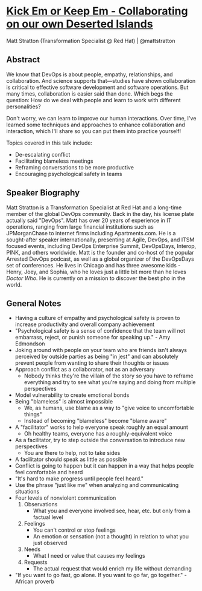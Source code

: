 # [Kick Em or Keep Em - Collaborating on our own Deserted Islands](https://desertedisland.club/agenda/#mattstratton)

Matt Stratton (Transformation Specialist @ Red Hat) | @mattstratton

## Abstract

We know that DevOps is about people, empathy, relationships, and collaboration. And science supports that—studies have shown collaboration is critical to effective software development and software operations. But many times, collaboration is easier said than done. Which begs the question: How do we deal with people and learn to work with different personalities?

Don't worry, we can learn to improve our human interactions. Over time, I've learned some techniques and approaches to enhance collaboration and interaction, which I'll share so you can put them into practice yourself!

Topics covered in this talk include:

- De-escalating conflict
- Facilitating blameless meetings
- Reframing conversations to be more productive
- Encouraging psychological safety in teams

## Speaker Biography

Matt Stratton is a Transformation Specialist at Red Hat and a long-time member of the global DevOps community. Back in the day, his license plate actually said "DevOps". Matt has over 20 years of experience in IT operations, ranging from large financial institutions such as JPMorganChase to internet firms including Apartments.com. He is a sought-after speaker internationally, presenting at Agile, DevOps, and ITSM focused events, including DevOps Enterprise Summit, DevOpsDays, Interop, PINK, and others worldwide. Matt is the founder and co-host of the popular Arrested DevOps podcast, as well as a global organizer of the DevOpsDays set of conferences. He lives in Chicago and has three awesome kids - Henry, Joey, and Sophia, who he loves just a little bit more than he loves *Doctor Who*. He is currently on a mission to discover the best pho in the world.

## General Notes

- Having a culture of empathy and psychological safety is proven to increase productivity and overall company achievement
- "Psychological safety is a sense of confidence that the team will not embarrass, reject, or punish someone for speaking up." - Amy Edmondson
- Joking around with people on your team who are friends isn't always perceived by outside parties as being "in jest" and can absolutely prevent people from wanting to share their thoughts or issues
- Approach conflict as a collaborator, not as an adversary
	- Nobody thinks they're the villain of the story so you have to reframe everything and try to see what you're saying and doing from multiple perspectives
- Model vulnerability to create emotional bonds
- Being "blameless" is almost impossible
	- We, as humans, use blame as a way to "give voice to uncomfortable things"
	- Instead of becoming "blameless" become "blame aware"
- A "facilitator" works to help everyone speak roughly an equal amount
	- Oh healthy teams, everyone has a roughly-equivalent voice
- As a facilitator, try to step outside the conversation to introduce new perspectives
	- You are there to help, not to take sides
- A facilitator should speak as little as possible
- Conflict is going to happen but it can happen in a way that helps people feel comfortable and heard
- "It's hard to make progress until people feel heard."
- Use the phrase "just like me" when analyzing and communicating situations
- Four levels of nonviolent communication
	1. Observations
		- What you and everyone involved see, hear, etc. but only from a factual level
	1. Feelings
		- You can't control or stop feelings
		- An emotion or sensation (not a thought) in relation to what you just observed
	1. Needs
		- What I need or value that causes my feelings
	1. Requests
		- The actual request that would enrich my life without demanding
- "If you want to go fast, go alone. If you want to go far, go together." - African proverb
